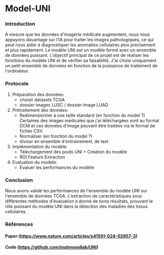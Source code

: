 # Model-UNI
### Introduction

À mesure que les données d’imagerie médicale augmentent, nous nous appuyons davantage sur l’IA pour traiter les images pathologiques, ce qui peut nous aider à diagnostiquer les anomalies cellulaires plus précisément et plus rapidement. Le modèle UNI est un modèle formé avec un ensemble de données puissant. L’objectif principal de ce projet est de réaliser les fonctions du modèle UNI et de vérifier sa faisabilité.
J'ai choisi uniquement un petit ensemble de données en fonction de la puissance de traitement de l'ordinateur.

### Protocole 

1. Préparation des données:
    - choisir datasets TCGA
    - dossier images LUSC / dossier image LUAD
2. Prétraitement des données:
    - Redimensionner à une taille standard (en fonction du model ?)
      Certaines des images médicales que j'ai téléchargées sont au format DCM et ces données d'image peuvent être traitées via le format de fichier CSV.
    - Normaliser (en fonction du model ?)
    - diviser en ensemble d'entrainement, de test
3. Implémentation du modele:
    - Téléchargement des poids UNI + Création du modèle
    - ROI Feature Extraction
4. Evaluation du modele:
    - Évaluer les performances du modèle

### Conclusion
Nous avons validé les performances de l'ensemble du modèle UNI sur l'ensemble de données TCGA. L'extraction de caractéristiques sous différentes méthodes d'évaluation a donné de bons résultats, prouvant le rôle puissant du modèle UNI dans la détection des maladies des tissus cellulaires.

### Références
#### Paper (https://www.nature.com/articles/s41591-024-02857-3)
#### Code (https://github.com/mahmoodlab/UNI)
